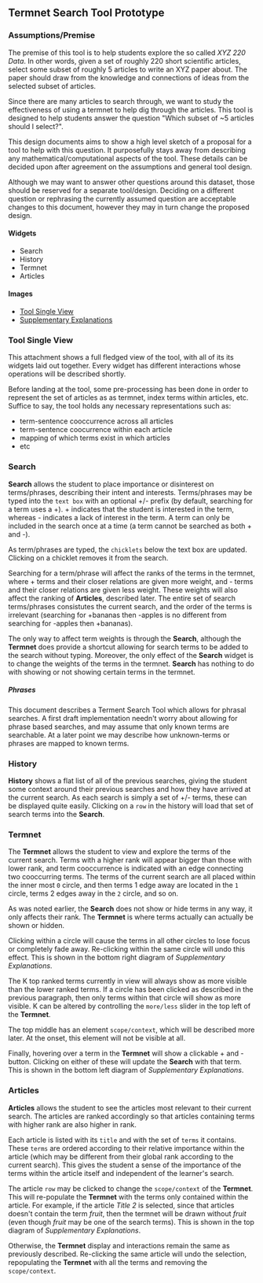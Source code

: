 Termnet Search Tool Prototype
-----------------------------


### Assumptions/Premise
The premise of this tool is to help students explore the so called *XYZ 220 Data*.
In other words, given a set of roughly 220 short scientific articles, select some subset of roughly 5 articles to write an XYZ paper about.
The paper should draw from the knowledge and connections of ideas from the selected subset of articles.

Since there are many articles to search through, we want to study the effectiveness of using a termnet to help dig through the articles.
This tool is designed to help students answer the question "Which subset of ~5 articles should I select?".

This design documents aims to show a high level sketch of a proposal for a tool to help with this question.
It purposefully stays away from describing any mathematical/computational aspects of the tool.
These details can be decided upon after agreement on the assumptions and general tool design.

Although we may want to answer other questions around this dataset, those should be reserved for a separate tool/design.
Deciding on a different question or rephrasing the currently assumed question are acceptable changes to this document, however they may in turn change the proposed design.


#### Widgets
* Search
* History
* Termnet
* Articles

#### Images
* [Tool Single View](./ToolSingleView.pdf)
* [Supplementary Explanations](./SupplementaryExplanations.pdf)

### Tool Single View
This attachment shows a full fledged view of the tool, with all of its its widgets laid out together.
Every widget has different interactions whose operations will be described shortly.

Before landing at the tool, some pre-processing has been done in order to represent the set of articles as as termnet, index terms within articles, etc.
Suffice to say, the tool holds any necessary representations such as:
* term-sentence cooccurrence across all articles
* term-sentence coocurrence within each article
* mapping of which terms exist in which articles
* etc

### Search
**Search** allows the student to place importance or disinterest on terms/phrases, describing their intent and interests.
Terms/phrases may be typed into the `text box` with an optional +/- prefix (by default, searching for a term uses a +).
\+ indicates that the student is interested in the term, whereas - indicates a lack of interest in the term.
A term can only be included in the search once at a time (a term cannot be searched as both + and -).

As term/phrases are typed, the `chicklets` below the text box are updated.
Clicking on a chicklet removes it from the search.

Searching for a term/phrase will affect the ranks of the terms in the termnet, where + terms and their closer relations are given more weight, and - terms and their closer relations are given less weight.
These weights will also affect the ranking of **Articles**, described later.
The entire set of search terms/phrases consistutes the current search, and the order of the terms is irrelevant (searching for +bananas then -apples is no different from searching for -apples then +bananas).

The only way to affect term weights is through the **Search**, although the **Termnet** does provide a shortcut allowing for search terms to be added to the search without typing.
Moreover, the only effect of the **Search** widget is to change the weights of the terms in the termnet.
**Search** has nothing to do with showing or not showing certain terms in the termnet. 

##### Phrases
This document describes a Terment Search Tool which allows for phrasal searches.
A first draft implementation needn't worry about allowing for phrase based searches, and may assume that only known terms are searchable.
At a later point we may describe how unknown-terms or phrases are mapped to known terms.

### History
**History** shows a flat list of all of the previous searches, giving the student some context around their previous searches and how they have arrived at the current search.
As each search is simply a set of +/- terms, these can be displayed quite easily.
Clicking on a `row` in the history will load that set of search terms into the **Search**.

### Termnet
The **Termnet** allows the student to view and explore the terms of the current search.
Terms with a higher rank will appear bigger than those with lower rank, and term cooccurrence is indicated with an edge connecting two cooccurring terms.
The terms of the current search are all placed within the inner most `0` circle, and then terms 1 edge away are located in the `1` circle, terms 2 edges away in the `2` circle, and so on.

As was noted earlier, the **Search** does not show or hide terms in any way, it only affects their rank.
The **Termnet** is where terms actually can actually be shown or hidden.

Clicking within a circle will cause the terms in all other circles to lose focus or completely fade away.
Re-clicking within the same circle will undo this effect.
This is shown in the bottom right diagram of *Supplementary Explanations*.

The K top ranked terms currently in view will always show as more visible than the lower ranked terms.
If a circle has been clicked as described in the previous paragraph, then only terms within that circle will show as more visible.
K can be altered by controlling the `more/less` slider in the top left of the **Termnet**.

The top middle has an element `scope/context`, which will be described more later.
At the onset, this element will not be visible at all.

Finally, hovering over a term in the **Termnet** will show a clickable + and - button.
Clicking on either of these will update the **Search** with that term.
This is shown in the bottom left diagram of *Supplementary Explanations*.

### Articles
**Articles** allows the student to see the articles most relevant to their current search.
The articles are ranked accordingly so that articles containing terms with higher rank are also higher in rank.

Each article is listed with its `title` and with the set of `terms` it contains.
These `terms` are ordered according to their relative importance within the article (which may be different from their global rank according to the current search).
This gives the student a sense of the importance of the terms within the article itself and independent of the learner's search.

The article `row` may be clicked to change the `scope/context` of the **Termnet**.
This will re-populate the **Termnet** with the terms only contained within the article.
For example, if the article *Title 2* is selected, since that articles doesn't contain the term *fruit*, then the termnet will be drawn without *fruit* (even though *fruit* may be one of the search terms).
This is shown in the top diagram of *Supplementary Explanations*.

Otherwise, the **Termnet** display and interactions remain the same as previously described.
Re-clicking the same article will undo the selection, repopulating the **Termnet** with all the terms and removing the `scope/context`.
